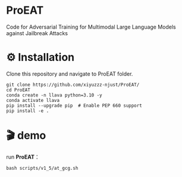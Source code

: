 # ProEAT
Code for Adversarial Training for Multimodal Large Language Models against Jailbreak Attacks

# ⚙️ Installation

 Clone this repository and navigate to ProEAT folder.
```
git clone https://github.com/xiyuzzz-njust/ProEAT/
cd ProEAT
conda create -n llava python=3.10 -y
conda activate llava
pip install --upgrade pip  # Enable PEP 660 support
pip install -e .
```


# 🎬 demo

run **ProEAT**：

```
bash scripts/v1_5/at_gcg.sh
```
